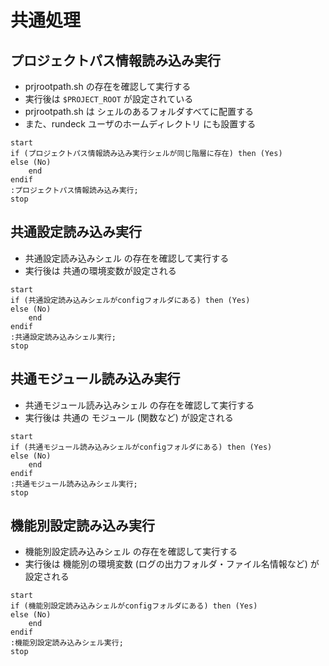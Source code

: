 # 共通処理

## プロジェクトパス情報読み込み実行
- prjrootpath.sh の存在を確認して実行する
- 実行後は `$PROJECT_ROOT` が設定されている
- prjrootpath.sh は シェルのあるフォルダすべてに配置する
- また、rundeck ユーザのホームディレクトリ にも設置する

```plantuml
start
if (プロジェクトパス情報読み込み実行シェルが同じ階層に存在) then (Yes)
else (No)
    end
endif
:プロジェクトパス情報読み込み実行;
stop
```

## 共通設定読み込み実行
- 共通設定読み込みシェル の存在を確認して実行する
- 実行後は 共通の環境変数が設定される

```plantuml
start
if (共通設定読み込みシェルがconfigフォルダにある) then (Yes)
else (No)
    end
endif
:共通設定読み込みシェル実行;
stop
```

## 共通モジュール読み込み実行
- 共通モジュール読み込みシェル の存在を確認して実行する
- 実行後は 共通の モジュール (関数など) が設定される

```plantuml
start
if (共通モジュール読み込みシェルがconfigフォルダにある) then (Yes)
else (No)
    end
endif
:共通モジュール読み込みシェル実行;
stop
```

## 機能別設定読み込み実行
- 機能別設定読み込みシェル の存在を確認して実行する
- 実行後は 機能別の環境変数 (ログの出力フォルダ・ファイル名情報など) が設定される

```plantuml
start
if (機能別設定読み込みシェルがconfigフォルダにある) then (Yes)
else (No)
    end
endif
:機能別設定読み込みシェル実行;
stop
```



